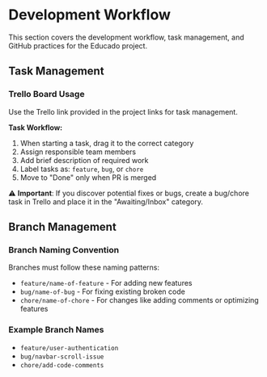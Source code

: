 # Development Workflow

This section covers the development workflow, task management, and GitHub practices for the Educado project.

## Task Management

### Trello Board Usage

Use the Trello link provided in the project links for task management.

**Task Workflow:**
1. When starting a task, drag it to the correct category
2. Assign responsible team members
3. Add brief description of required work
4. Label tasks as: `feature`, `bug`, or `chore`
5. Move to "Done" only when PR is merged

⚠️ **Important**: If you discover potential fixes or bugs, create a bug/chore task in Trello and place it in the "Awaiting/Inbox" category.

## Branch Management

### Branch Naming Convention

Branches must follow these naming patterns:

- `feature/name-of-feature` - For adding new features
- `bug/name-of-bug` - For fixing existing broken code  
- `chore/name-of-chore` - For changes like adding comments or optimizing features

### Example Branch Names
- `feature/user-authentication`
- `bug/navbar-scroll-issue` 
- `chore/add-code-comments`